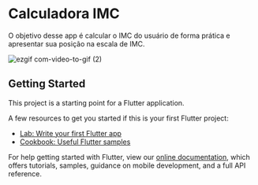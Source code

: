 # Calculadora IMC

O objetivo desse app é calcular o IMC do usuário de forma prática e apresentar sua posição na escala de IMC.

![ezgif com-video-to-gif (2)](https://user-images.githubusercontent.com/54938008/79774907-d6358f00-8309-11ea-91fa-7e58690a42dc.gif)


## Getting Started

This project is a starting point for a Flutter application.

A few resources to get you started if this is your first Flutter project:

- [Lab: Write your first Flutter app](https://flutter.dev/docs/get-started/codelab)
- [Cookbook: Useful Flutter samples](https://flutter.dev/docs/cookbook)

For help getting started with Flutter, view our
[online documentation](https://flutter.dev/docs), which offers tutorials,
samples, guidance on mobile development, and a full API reference.
